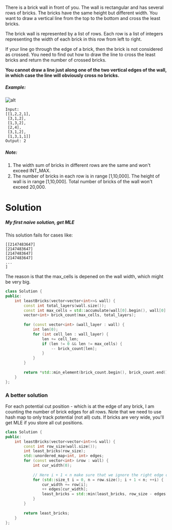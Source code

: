 There is a brick wall in front of you. The wall is rectangular and has several rows of bricks. The bricks have the same height but different width. You want to draw a vertical line from the top to the bottom and cross the least bricks.

The brick wall is represented by a list of rows. Each row is a list of integers representing the width of each brick in this row from left to right.

If your line go through the edge of a brick, then the brick is not considered as crossed. You need to find out how to draw the line to cross the least bricks and return the number of crossed bricks.

__You cannot draw a line just along one of the two vertical edges of the wall, in which case the line will obviously cross no bricks.__

##### Example:

![alt](https://leetcode.com/static/images/problemset/brick_wall.png)

```
Input: 
[[1,2,2,1],
 [3,1,2],
 [1,3,2],
 [2,4],
 [3,1,2],
 [1,3,1,1]]
Output: 2
```

##### Note:

1. The width sum of bricks in different rows are the same and won't exceed INT_MAX.
2. The number of bricks in each row is in range [1,10,000]. The height of wall is in range [1,10,000]. Total number of bricks of the wall won't exceed 20,000.

# Solution

##### My first naive solution, get MLE

This solution fails for cases like:

```
[[2147483647]
[2147483647]
[2147483647]
[2147483647]
...
]
```

The reason is that the max\_cells is depened on the wall width, which might be very big.

```cpp
class Solution {
public:
    int leastBricks(vector<vector<int>>& wall) {
        const int total_layers(wall.size());
        const int max_cells = std::accumulate(wall[0].begin(), wall[0].end(), 0);
        vector<int> brick_count(max_cells, total_layers);
        
        for (const vector<int> &wall_layer : wall) {
            int len(0);
            for (int cell_len : wall_layer) {
                len += cell_len;
                if (len != 0 && len != max_cells) {
                    -- brick_count[len];
                }
            }
        }
        
        return *std::min_element(brick_count.begin(), brick_count.end());
    }
};
```

### A better solution

For each potential cut position - which is at the edge of any brick, I am counting the number of brick edges for all rows. Note that we need to use hash map to only track potential (not all) cuts. If bricks are very wide, you'll get MLE if you store all cut positions.

```cpp
class Solution {
public:
    int leastBricks(vector<vector<int>>& wall) {
        const int row_size(wall.size());
        int least_bricks(row_size);
        std::unordered_map<int, int> edges;
        for (const vector<int> &row : wall) {
            int cur_width(0);
            
            // Here i + 1 < n make sure that we ignore the right edge of last brick
            for (std::size_t i = 0, n = row.size(); i + 1 < n; ++i) {
                cur_width += row[i];
                ++ edges[cur_width];
                least_bricks = std::min(least_bricks, row_size - edges[cur_width]);
            }
        }
        
        return least_bricks;
    }
};
```
